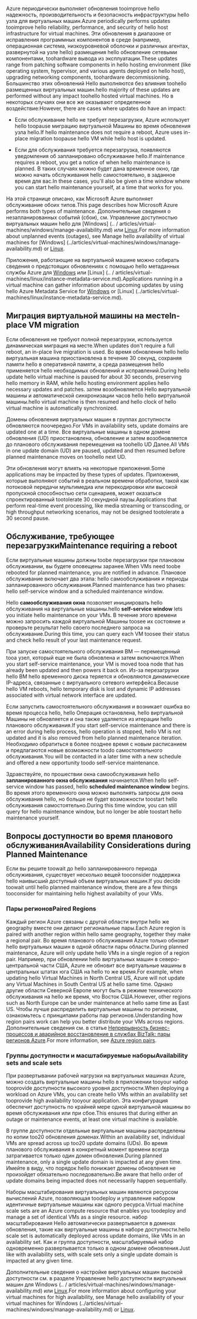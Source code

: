 <span data-ttu-id="67cc0-101">Azure периодически выполняет обновления tooimprove hello надежность, производительность и безопасность инфраструктуры hello узла для виртуальных машин.</span><span class="sxs-lookup"><span data-stu-id="67cc0-101">Azure periodically performs updates tooimprove hello reliability, performance, and security of hello host infrastructure for virtual machines.</span></span> <span data-ttu-id="67cc0-102">Эти обновления в диапазоне от исправления программных компонентов в среде (например, операционная система, низкоуровневой оболочки и различных агентах, развернутой на узле hello) размещения hello обновление сетевыми компонентами, toohardware вывода из эксплуатации.</span><span class="sxs-lookup"><span data-stu-id="67cc0-102">These updates range from patching software components in hello hosting environment (like operating system, hypervisor, and various agents deployed on hello host), upgrading networking components, toohardware decommissioning.</span></span> <span data-ttu-id="67cc0-103">Большинство этих обновлений Hello выполняются без влияния toohello размещенных виртуальных машин.</span><span class="sxs-lookup"><span data-stu-id="67cc0-103">hello majority of these updates are performed without any impact toohello hosted virtual machines.</span></span> <span data-ttu-id="67cc0-104">Но в некоторых случаях они все же оказывают определенное воздействие:</span><span class="sxs-lookup"><span data-stu-id="67cc0-104">However, there are cases where updates do have an impact:</span></span>

- <span data-ttu-id="67cc0-105">Если обслуживание hello не требует перезагрузки, Azure использует hello toopause миграцию виртуальной Машины во время обновления узла hello.</span><span class="sxs-lookup"><span data-stu-id="67cc0-105">If hello maintenance does not require a reboot, Azure uses in-place migration toopause hello VM while hello host is updated.</span></span>

- <span data-ttu-id="67cc0-106">Если для обслуживания требуется перезагрузка, появляются уведомления об запланировано обслуживание hello.</span><span class="sxs-lookup"><span data-stu-id="67cc0-106">If maintenance requires a reboot, you get a notice of when hello maintenance is planned.</span></span> <span data-ttu-id="67cc0-107">В таких случаях можно будет дана временное окно, где можно начать обслуживания hello самостоятельно, в заданное время для вас.</span><span class="sxs-lookup"><span data-stu-id="67cc0-107">In these cases, you'll also be given a time window where you can start hello maintenance yourself, at a time that works for you.</span></span>

<span data-ttu-id="67cc0-108">На этой странице описано, как Microsoft Azure выполняет обслуживание обоих типов.</span><span class="sxs-lookup"><span data-stu-id="67cc0-108">This page describes how Microsoft Azure performs both types of maintenance.</span></span> <span data-ttu-id="67cc0-109">Дополнительные сведения о незапланированных событий (сбои), см. Управление доступностью виртуальных машин hello для [Windows] (.. / articles/virtual-machines/windows/manage-availability.md) или [Linux](../articles/virtual-machines/linux/manage-availability.md).</span><span class="sxs-lookup"><span data-stu-id="67cc0-109">For more information about unplanned events (outages), see Manage hello availability of virtual machines for [Windows] (../articles/virtual-machines/windows/manage-availability.md) or [Linux](../articles/virtual-machines/linux/manage-availability.md).</span></span>

<span data-ttu-id="67cc0-110">Приложения, работающие на виртуальной машине можно собирать сведения о предстоящих обновлениях с помощью hello метаданных службы Azure для [Windows](../articles/virtual-machines/windows/instance-metadata-service.md) или [Linux] (.. / articles/virtual-machines/linux/instance-metadata-service.md).</span><span class="sxs-lookup"><span data-stu-id="67cc0-110">Applications running in a virtual machine can gather information about upcoming updates by using hello Azure Metadata Service for [Windows](../articles/virtual-machines/windows/instance-metadata-service.md) or [Linux] (../articles/virtual-machines/linux/instance-metadata-service.md).</span></span>

## <a name="in-place-vm-migration"></a><span data-ttu-id="67cc0-111">Миграция виртуальной машины на месте</span><span class="sxs-lookup"><span data-stu-id="67cc0-111">In-place VM migration</span></span>

<span data-ttu-id="67cc0-112">Если обновления не требуют полной перезагрузки, используется динамическая миграция на месте.</span><span class="sxs-lookup"><span data-stu-id="67cc0-112">When updates don't require a full reboot, an in-place live migration is used.</span></span> <span data-ttu-id="67cc0-113">Во время обновления hello hello виртуальная машина приостановлена в течение 30 секунд, сохраняя памяти hello в оперативной памяти, а среда размещения hello применяется hello необходимых обновлений и исправлений.</span><span class="sxs-lookup"><span data-stu-id="67cc0-113">During hello update hello virtual machine is paused for about 30 seconds, preserving hello memory in RAM, while hello hosting environment applies hello necessary updates and patches.</span></span> <span data-ttu-id="67cc0-114">затем возобновляется Hello виртуальной машины и автоматической синхронизации часов hello hello виртуальной машины.</span><span class="sxs-lookup"><span data-stu-id="67cc0-114">hello virtual machine is then resumed and hello clock of hello virtual machine is automatically synchronized.</span></span>

<span data-ttu-id="67cc0-115">Домены обновления виртуальных машин в группах доступности обновляются поочередно.</span><span class="sxs-lookup"><span data-stu-id="67cc0-115">For VMs in availability sets, update domains are updated one at a time.</span></span> <span data-ttu-id="67cc0-116">Все виртуальные машины в одном домене обновления (UD) приостановлена, обновление и затем возобновляется до планового обслуживания перемещения на toohello UD Далее.</span><span class="sxs-lookup"><span data-stu-id="67cc0-116">All VMs in one update domain (UD) are paused, updated and then resumed before planned maintenance moves on toohello next UD.</span></span>

<span data-ttu-id="67cc0-117">Эти обновления могут влиять на некоторые приложения.</span><span class="sxs-lookup"><span data-stu-id="67cc0-117">Some applications may be impacted by these types of updates.</span></span> <span data-ttu-id="67cc0-118">Приложения, которые выполняют событий в реальном времени обработки, такой как потоковой передачи мультимедиа или перекодировки или высокой пропускной способностью сети сценариев, может оказаться спроектированный tootolerate 30 секундной паузы.</span><span class="sxs-lookup"><span data-stu-id="67cc0-118">Applications that perform real-time event processing, like media streaming or transcoding, or high throughput networking scenarios, may not be designed tootolerate a 30 second pause.</span></span> <!-- sooooo, what should they do? --> 


## <a name="maintenance-requiring-a-reboot"></a><span data-ttu-id="67cc0-119">Обслуживание, требующее перезагрузки</span><span class="sxs-lookup"><span data-stu-id="67cc0-119">Maintenance requiring a reboot</span></span>

<span data-ttu-id="67cc0-120">Если виртуальные машины должны toobe перезагрузки при плановом обслуживании, вы будете оповещены заранее.</span><span class="sxs-lookup"><span data-stu-id="67cc0-120">When VMs need toobe rebooted for planned maintenance, you are notified in advance.</span></span> <span data-ttu-id="67cc0-121">Плановое обслуживание включает два этапа: hello самообслуживания и периоды запланированного обслуживания.</span><span class="sxs-lookup"><span data-stu-id="67cc0-121">Planned maintenance has two phases: hello self-service window and a scheduled maintenance window.</span></span>

<span data-ttu-id="67cc0-122">Hello **самообслуживания окна** позволяет инициировать hello обслуживания на виртуальные машины.</span><span class="sxs-lookup"><span data-stu-id="67cc0-122">hello **self-service window** lets you initiate hello maintenance on your VMs.</span></span> <span data-ttu-id="67cc0-123">В течение этого времени можно запросить каждой виртуальной Машины toosee их состояние и проверьте результат hello своего последнего запроса на обслуживание.</span><span class="sxs-lookup"><span data-stu-id="67cc0-123">During this time, you can query each VM toosee their status and check hello result of your last maintenance request.</span></span>

<span data-ttu-id="67cc0-124">При запуске самостоятельного обслуживания ВМ — перемещенный tooa узел, который еще не была обновлена и затем включаются.</span><span class="sxs-lookup"><span data-stu-id="67cc0-124">When you start self-service maintenance, your VM is moved tooa node that has already been updated and then powers it back on.</span></span> <span data-ttu-id="67cc0-125">Из-за перезагрузки hello ВМ hello временного диска теряется и обновляются динамические IP-адреса, связанные с виртуального сетевого интерфейса.</span><span class="sxs-lookup"><span data-stu-id="67cc0-125">Because hello VM reboots, hello temporary disk is lost and dynamic IP addresses associated with virtual network interface are updated.</span></span>

<span data-ttu-id="67cc0-126">Если запустить самостоятельного обслуживания и возникает ошибка во время процесса hello, hello Операция остановлена, hello виртуальной Машины не обновляется и она также удаляется из итерации hello планового обслуживания.</span><span class="sxs-lookup"><span data-stu-id="67cc0-126">If you start self-service maintenance and there is an error during hello process, hello operation is stopped, hello VM is not updated and it is also removed from hello planned maintenance iteration.</span></span> <span data-ttu-id="67cc0-127">Необходимо обратиться в более позднее время с новым расписанием и предлагаются новые возможности toodo самостоятельного обслуживания.</span><span class="sxs-lookup"><span data-stu-id="67cc0-127">You will be contacted in a later time with a new schedule and offered a new opportunity toodo self-service maintenance.</span></span> 

<span data-ttu-id="67cc0-128">Здравствуйте, по прошествии окна самообслуживания hello **запланированного окна обслуживания** начинается.</span><span class="sxs-lookup"><span data-stu-id="67cc0-128">When hello self-service window has passed, hello **scheduled maintenance window** begins.</span></span> <span data-ttu-id="67cc0-129">Во время этого временного окна можно выполнять запросы для окна обслуживания hello, но больше не будет возможности toostart hello обслуживания самостоятельно.</span><span class="sxs-lookup"><span data-stu-id="67cc0-129">During this time window, you can still query for hello maintenance window, but no longer be able toostart hello maintenance yourself.</span></span>

## <a name="availability-considerations-during-planned-maintenance"></a><span data-ttu-id="67cc0-130">Вопросы доступности во время планового обслуживания</span><span class="sxs-lookup"><span data-stu-id="67cc0-130">Availability Considerations during Planned Maintenance</span></span> 

<span data-ttu-id="67cc0-131">Если вы решите toowait до hello запланированного периода обслуживания, существует несколько вещей tooconsider поддержка hello наивысший доступный объем виртуальных машин.</span><span class="sxs-lookup"><span data-stu-id="67cc0-131">If you decide toowait until hello planned maintenance window, there are a few things tooconsider for maintaining hello highest availabilty of your VMs.</span></span> 

### <a name="paired-regions"></a><span data-ttu-id="67cc0-132">Пары регионов</span><span class="sxs-lookup"><span data-stu-id="67cc0-132">Paired Regions</span></span>

<span data-ttu-id="67cc0-133">Каждый регион Azure связаны с другой области внутри hello же geography вместе они делают региональные пары.</span><span class="sxs-lookup"><span data-stu-id="67cc0-133">Each Azure region is paired with another region within hello same geography, together they make a regional pair.</span></span> <span data-ttu-id="67cc0-134">Во время планового обслуживания Azure только обновит hello виртуальных машин в одной области пары области.</span><span class="sxs-lookup"><span data-stu-id="67cc0-134">During planned maintenance, Azure will only update hello VMs in a single region of a region pair.</span></span> <span data-ttu-id="67cc0-135">Например, при обновлении hello виртуальных машин в северо-центральной части США, Azure не обновит все виртуальные машины в центральных штатах юга США на hello то же время.</span><span class="sxs-lookup"><span data-stu-id="67cc0-135">For example, when updating hello Virtual Machines in North Central US, Azure will not update any Virtual Machines in South Central US at hello same time.</span></span> <span data-ttu-id="67cc0-136">Однако другие области Северной Европе могут быть в режиме технического обслуживания на hello же время, что Восток США.</span><span class="sxs-lookup"><span data-stu-id="67cc0-136">However, other regions such as North Europe can be under maintenance at hello same time as East US.</span></span> <span data-ttu-id="67cc0-137">Чтобы лучше распределить виртуальные машины по регионам, ознакомьтесь с принципами работы пар регионов.</span><span class="sxs-lookup"><span data-stu-id="67cc0-137">Understanding how region pairs work can help you better distribute your VMs across regions.</span></span> <span data-ttu-id="67cc0-138">Дополнительные сведения см. в статье [Непрерывность бизнес-процессов и аварийное восстановление в службах BizTalk: пары регионов Azure](https://docs.microsoft.com/azure/best-practices-availability-paired-regions).</span><span class="sxs-lookup"><span data-stu-id="67cc0-138">For more information, see [Azure region pairs](https://docs.microsoft.com/azure/best-practices-availability-paired-regions).</span></span>

### <a name="availability-sets-and-scale-sets"></a><span data-ttu-id="67cc0-139">Группы доступности и масштабируемые наборы</span><span class="sxs-lookup"><span data-stu-id="67cc0-139">Availability sets and scale sets</span></span>

<span data-ttu-id="67cc0-140">При развертывании рабочей нагрузки на виртуальных машинах Azure, можно создать виртуальные машины hello в приложении tooyour набор tooprovide доступности высокого уровня доступности.</span><span class="sxs-lookup"><span data-stu-id="67cc0-140">When deploying a workload on Azure VMs, you can create hello VMs within an availability set tooprovide high availability tooyour application.</span></span> <span data-ttu-id="67cc0-141">Эта конфигурация обеспечит доступность по крайней мере одной виртуальной машины во время обслуживания или при сбое.</span><span class="sxs-lookup"><span data-stu-id="67cc0-141">This ensures that during either an outage or maintenance events, at least one virtual machine is available.</span></span>

<span data-ttu-id="67cc0-142">В группе доступности отдельные виртуальные машины распределены по копии too20 обновления доменах.</span><span class="sxs-lookup"><span data-stu-id="67cc0-142">Within an availability set, individual VMs are spread across up too20 update domains (UDs).</span></span> <span data-ttu-id="67cc0-143">Во время планового обслуживания в конкретный момент времени всегда затрагивается только один домен обновления.</span><span class="sxs-lookup"><span data-stu-id="67cc0-143">During planned maintenance, only a single update domain is impacted at any given time.</span></span> <span data-ttu-id="67cc0-144">Имейте в виду, что порядок hello понижает домены обновления не произойдет обязательно последовательно.</span><span class="sxs-lookup"><span data-stu-id="67cc0-144">Be aware that hello order of update domains being impacted does not necessarily happen sequentially.</span></span> 

<span data-ttu-id="67cc0-145">Наборы масштабирования виртуальных машин являются ресурсом вычислений Azure, позволяющая toodeploy и управление набором идентичные виртуальные машины как одного ресурса.</span><span class="sxs-lookup"><span data-stu-id="67cc0-145">Virtual machine scale sets are an Azure compute resource that enables you toodeploy and manage a set of identical VMs as a single resource.</span></span> <span data-ttu-id="67cc0-146">набор масштабирования Hello автоматически развертывается в доменах обновления, такие как виртуальные машины в наборе доступности.</span><span class="sxs-lookup"><span data-stu-id="67cc0-146">hello scale set is automatically deployed across update domains, like VMs in an availability set.</span></span> <span data-ttu-id="67cc0-147">Как и группа доступности, масштабируемый набор одновременно развертывается только в одном домене обновления.</span><span class="sxs-lookup"><span data-stu-id="67cc0-147">Just like with availability sets, with scale sets only a single update domain is impacted at any given time.</span></span>

<span data-ttu-id="67cc0-148">Дополнительные сведения о настройке виртуальных машин высокой доступности см. в разделе Управление hello доступности виртуальных машин для Windows (.. / articles/virtual-machines/windows/manage-availability.md) или [Linux](../articles/virtual-machines/linux/manage-availability.md).</span><span class="sxs-lookup"><span data-stu-id="67cc0-148">For more information about configuring your virtual machines for high availability, see Manage hello availability of your virtual machines for Windows (../articles/virtual-machines/windows/manage-availability.md) or [Linux](../articles/virtual-machines/linux/manage-availability.md).</span></span>
